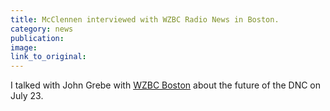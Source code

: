 ```yaml
---
title: McClennen interviewed with WZBC Radio News in Boston.
category: news
publication:
image:
link_to_original:
---
```



I talked with John Grebe with [WZBC Boston](http://wzbc.org/#archive) about the future of the DNC on July 23.
